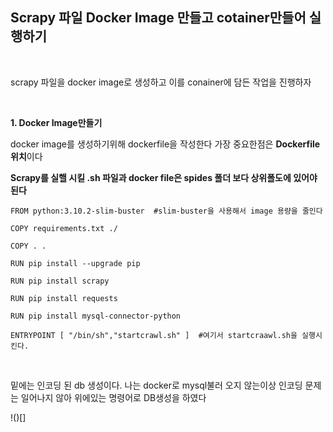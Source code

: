 ## **Scrapy 파일 Docker Image 만들고 cotainer만들어 실행하기**

<br/>

scrapy 파일을 docker image로 생성하고 이를 conainer에 담든 작업을 진행하자

<br/>

**1. Docker Image만들기**

docker image를 생성하기위해 dockerfile을 작성한다  가장 중요한점은 **Dockerfile 위치**이다

**Scrapy를 실핼 시킬 .sh 파일과 docker file은 spides 폴더 보다 상위폴도에 있어야 된다**

```
FROM python:3.10.2-slim-buster  #slim-buster을 사용해서 image 용량을 줄인다

COPY requirements.txt ./     

COPY . .

RUN pip install --upgrade pip

RUN pip install scrapy

RUN pip install requests

RUN pip install mysql-connector-python

ENTRYPOINT [ "/bin/sh","startcrawl.sh" ]  #여기서 startcraawl.sh을 실행시킨다.

```




<br/>

밑에는 인코딩 된 db 생성이다. 나는 docker로 mysql불러 오지 않는이상 인코딩 문제는 일어나지 않아 위에있는 명령어로 DB생성을 하였다

!()[]